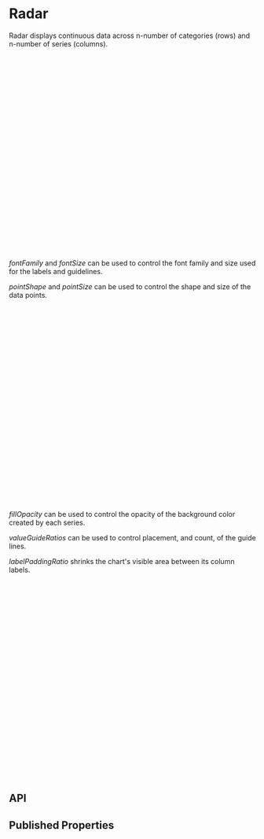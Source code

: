 # Radar

<!--meta

-->

Radar displays continuous data across n-number of categories (rows) and n-number of series (columns).


<ClientOnly>
  <hpcc-vitepress style="width:100%;height:600px">
  <div id="placeholder" style="height:400px">
  </div>
  <script type="module">
    import { Radar } from "@hpcc-js/chart";

    new Radar()
        .target("placeholder")
        .columns(["Category", "Value"])
        .data([
            ["A", 34],
            ["B", 55],
            ["C", 89],
            ["D", 144]
        ])
        .render()
        ;
  </script>
  </hpcc-vitepress>
</ClientOnly>

_fontFamily_ and _fontSize_ can be used to control the font family and size used for the labels and guidelines.

_pointShape_ and _pointSize_ can be used to control the shape and size of the data points. 

<ClientOnly>
  <hpcc-vitepress style="width:100%;height:600px">
  <div id="placeholder" style="height:400px">
  </div>
  <script type="module">
    import { Radar } from "@hpcc-js/chart";

    new Radar()
        .target("placeholder")
        .columns(["Hour", "Value"])
        .data([
            ["Dec", 134],
            ["Jan", 95],
            ["Feb", 80],
            ["Mar", 65],
            ["Apr", 59],
            ["May", 51],
            ["Jun", 58],
            ["Jul", 72],
            ["Aug", 79],
            ["Sep", 104],
            ["Oct", 134],
            ["Nov", 124]
        ])
        .fontFamily("Verdana")
        .fontSize(14)
        .pointShape("circle")
        .pointSize(3)
        .render()
        ;
  </script>
  </hpcc-vitepress>
</ClientOnly>

_fillOpacity_ can be used to control the opacity of the background color created by each series.

_valueGuideRatios_ can be used to control placement, and count, of the guide lines.

_labelPaddingRatio_ shrinks the chart's visible area between its column labels.

<ClientOnly>
  <hpcc-vitepress style="width:100%;height:600px">
  <div id="placeholder" style="height:400px">
  </div>
  <script type="module">
    import { Radar } from "@hpcc-js/chart";

    new Radar()
        .target("placeholder")
        .columns(["Category", "Value 1", "Value 2"])
        .data([
            ["A", 34, 190],
            ["B", 55, 150],
            ["C", 89, 35],
            ["D", 144, 36]
        ])
        .valueGuideRatios([0.5, 1.0])
        .labelPaddingRatio(0.8)
        .render()
        ;
  </script>
  </hpcc-vitepress>
</ClientOnly>

## API

## Published Properties
```@hpcc-js/chart:Radar
```
